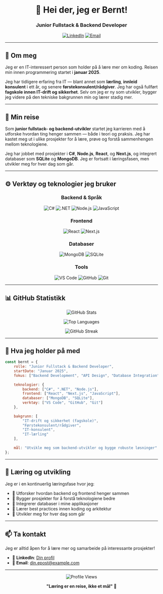 <div align="center">
  
# 👋 Hei der, jeg er Bernt!

### Junior Fullstack & Backend Developer

[![LinkedIn](https://img.shields.io/badge/LinkedIn-0077B5?style=for-the-badge&logo=linkedin&logoColor=white)](https://linkedin.com/in/din-profil)
[![Email](https://img.shields.io/badge/Email-D14836?style=for-the-badge&logo=gmail&logoColor=white)](mailto:din.epost@example.com)

</div>

---

## 🚀 Om meg

Jeg er en IT-interessert person som holder på å lære mer om koding. Reisen min innen programmering startet i **januar 2025**.

Jeg har tidligere erfaring fra IT — blant annet som **lærling**, **innleid konsulent** i ett år, og senere **førstekonsulent/rådgiver**. Jeg har også fullført **fagskole innen IT-drift og sikkerhet**. Selv om jeg er ny som utvikler, bygger jeg videre på den tekniske bakgrunnen min og lærer stadig mer.

---

## 🧭 Min reise

Som **junior fullstack- og backend-utvikler** startet jeg karrieren med å utforske hvordan ting henger sammen — både i teori og praksis. Jeg har kastet meg ut i ulike prosjekter for å lære, prøve og forstå sammenhengen mellom teknologiene.

Jeg har jobbet med prosjekter i **C#**, **Node.js**, **React**, og **Next.js**, og integrert databaser som **SQLite** og **MongoDB**. Jeg er fortsatt i læringsfasen, men utvikler meg for hver dag som går.

---

## ⚙️ Verktøy og teknologier jeg bruker

<div align="center">

### Backend & Språk
![C#](https://img.shields.io/badge/C%23-239120?style=for-the-badge&logo=c-sharp&logoColor=white)
![.NET](https://img.shields.io/badge/.NET-512BD4?style=for-the-badge&logo=dotnet&logoColor=white)
![Node.js](https://img.shields.io/badge/Node.js-339933?style=for-the-badge&logo=nodedotjs&logoColor=white)
![JavaScript](https://img.shields.io/badge/JavaScript-F7DF1E?style=for-the-badge&logo=javascript&logoColor=black)

### Frontend
![React](https://img.shields.io/badge/React-61DAFB?style=for-the-badge&logo=react&logoColor=black)
![Next.js](https://img.shields.io/badge/Next.js-000000?style=for-the-badge&logo=nextdotjs&logoColor=white)

### Databaser
![MongoDB](https://img.shields.io/badge/MongoDB-47A248?style=for-the-badge&logo=mongodb&logoColor=white)
![SQLite](https://img.shields.io/badge/SQLite-003B57?style=for-the-badge&logo=sqlite&logoColor=white)

### Tools
![VS Code](https://img.shields.io/badge/VS_Code-007ACC?style=for-the-badge&logo=visual-studio-code&logoColor=white)
![GitHub](https://img.shields.io/badge/GitHub-181717?style=for-the-badge&logo=github&logoColor=white)
![Git](https://img.shields.io/badge/Git-F05032?style=for-the-badge&logo=git&logoColor=white)

</div>

---

## 📊 GitHub Statistikk

<div align="center">

![GitHub Stats](https://github-readme-stats.vercel.app/api?username=BJ-Kodehode&show_icons=true&theme=tokyonight&hide_border=true&count_private=true&include_all_commits=true)

![Top Languages](https://github-readme-stats.vercel.app/api/top-langs/?username=BJ-Kodehode&layout=compact&theme=tokyonight&hide_border=true&langs_count=6)

![GitHub Streak](https://github-readme-streak-stats.herokuapp.com/?user=BJ-Kodehode&theme=tokyonight&hide_border=true)

</div>

---

## 💼 Hva jeg holder på med

```javascript
const bernt = {
    rolle: "Junior Fullstack & Backend Developer",
    startDato: "Januar 2025",
    fokus: ["Backend Development", "API Design", "Database Integration"],
    
    teknologier: {
        backend: ["C#", ".NET", "Node.js"],
        frontend: ["React", "Next.js", "JavaScript"],
        databaser: ["MongoDB", "SQLite"],
        verktøy: ["VS Code", "GitHub", "Git"]
    },
    
    bakgrunn: [
        "IT-drift og sikkerhet (fagskole)",
        "Førstekonsulent/rådgiver",
        "IT-konsulent",
        "IT-lærling"
    ],
    
    mål: "Utvikle meg som backend-utvikler og bygge robuste løsninger"
};
```

---

## 🌱 Læring og utvikling

Jeg er i en kontinuerlig læringsfase hvor jeg:

- 🔹 Utforsker hvordan backend og frontend henger sammen
- 🔹 Bygger prosjekter for å forstå teknologiene bedre
- 🔹 Integrerer databaser i mine applikasjoner
- 🔹 Lærer best practices innen koding og arkitektur
- 🔹 Utvikler meg for hver dag som går

---

## 📫 Ta kontakt

Jeg er alltid åpen for å lære mer og samarbeide på interessante prosjekter!

- 💼 **LinkedIn**: [Din profil](https://linkedin.com/in/din-profil)
- 📧 **Email**: din.epost@example.com

---

<div align="center">

![Profile Views](https://komarev.com/ghpvc/?username=BJ-Kodehode&color=blueviolet&style=for-the-badge)

**"Læring er en reise, ikke et mål"** 🚀

</div>
